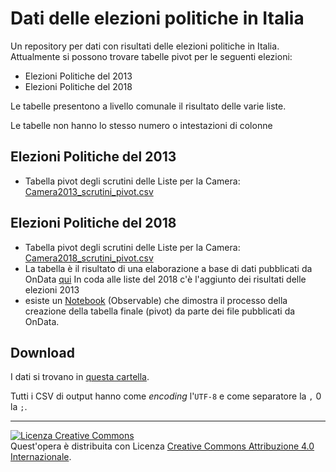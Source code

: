 # Dati delle elezioni politiche in Italia

Un repository per dati con risultati delle elezioni politiche in Italia. Attualmente si possono trovare tabelle pivot per le seguenti elezioni:

- Elezioni Politiche del 2013
- Elezioni Politiche del 2018

Le tabelle presentono a livello comunale il risultato delle varie liste.

Le tabelle non hanno lo stesso numero o intestazioni di colonne 

## Elezioni Politiche del 2013

- Tabella pivot degli scrutini delle Liste per la Camera: [Camera2013_scrutini_pivot.csv](https://github.com/gjrichter/data/blob/master/ElezioniPolitiche/csv/Camera2013_scrutini_pivot.csv)

## Elezioni Politiche del 2018

- Tabella pivot degli scrutini delle Liste per la Camera: [Camera2018_scrutini_pivot.csv](https://github.com/gjrichter/data/blob/master/ElezioniPolitiche/csv/Camera2018_scrutini_pivot.csv)
- La tabella è il risultato di una elaborazione a base di dati pubblicati da OnData [qui](https://github.com/ondata/elezionipolitiche2018) 
  In coda alle liste del 2018 c'è l'aggiunto dei risultati delle elezioni 2013
- esiste un [Notebook](https://observablehq.com/@gjrichter/elezioni-politiche-2018-data-prep) (Observable) che dimostra il processo della creazione della tabella finale (pivot) da parte dei file pubblicati da OnData.

## Download

I dati si trovano in [questa cartella](https://github.com/gjrichter/data/tree/master/ElezioniPolitiche/csv).

Tutti i CSV di output hanno come *encoding* l'`UTF-8` e come separatore la `,` 0 la `;`.




---

<a rel="license" href="http://creativecommons.org/licenses/by/4.0/"><img alt="Licenza Creative Commons" style="border-width:0" src="https://i.creativecommons.org/l/by/4.0/88x31.png" /></a><br />Quest'opera è distribuita con Licenza <a rel="license" href="http://creativecommons.org/licenses/by/4.0/">Creative Commons Attribuzione 4.0 Internazionale</a>.
